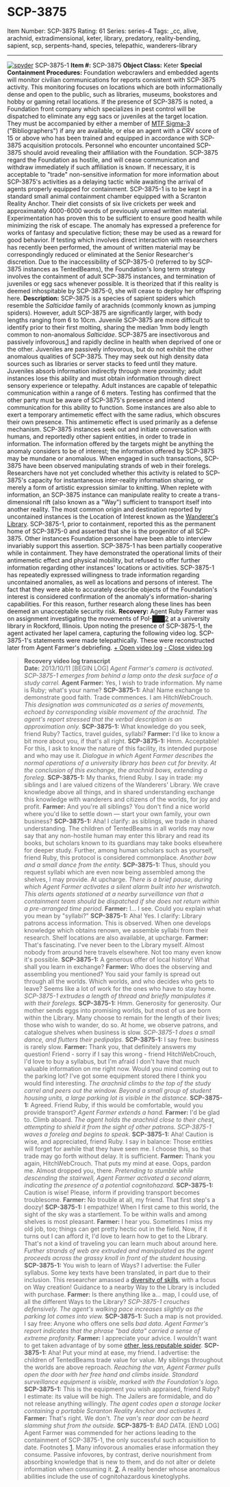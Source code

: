 # SCP-3875
Item Number: SCP-3875
Rating: 61
Series: series-4
Tags: _cc, alive, arachnid, extradimensional, keter, library, predatory, reality-bending, sapient, scp, serpents-hand, species, telepathic, wanderers-library

---

[![spyder](https://scp-wiki.wdfiles.com/local--resized-images/scp-3875/spyder/medium.jpg)](https://scp-wiki.wdfiles.com/local--files/scp-3875/spyder)
SCP-3875-1
**Item #:** SCP-3875
**Object Class:** Keter
**Special Containment Procedures:** Foundation webcrawlers and embedded agents will monitor civilian communications for reports consistent with SCP-3875 activity. This monitoring focuses on locations which are both informationally dense and open to the public, such as libraries, museums, bookstores and hobby or gaming retail locations. If the presence of SCP-3875 is noted, a Foundation front company which specializes in pest control will be dispatched to eliminate any egg sacs or juveniles at the target location. They must be accompanied by either a member of [MTF Sigma-3](http://www.scp-wiki.net/task-forces#toc30) ("Bibliographers") if any are available, or else an agent with a CRV score of 15 or above who has been trained and equipped in accordance with SCP-3875 acquisition protocols.
Personnel who encounter uncontained SCP-3875 should avoid revealing their affiliation with the Foundation. SCP-3875 regard the Foundation as hostile, and will cease communication and withdraw immediately if such affiliation is known. If necessary, it is acceptable to "trade" non-sensitive information for more information about SCP-3875's activities as a delaying tactic while awaiting the arrival of agents properly equipped for containment.
SCP-3875-1 is to be kept in a standard small animal containment chamber equipped with a Scranton Reality Anchor. Their diet consists of six live crickets per week and approximately 4000-6000 words of previously unread written material. Experimentation has proven this to be sufficient to ensure good health while minimizing the risk of escape. The anomaly has expressed a preference for works of fantasy and speculative fiction; these may be used as a reward for good behavior. If testing which involves direct interaction with researchers has recently been performed, the amount of written material may be correspondingly reduced or eliminated at the Senior Researcher's discretion.
Due to the inaccessibility of SCP-3875-0 (referred to by SCP-3875 instances as TentedBeams), the Foundation's long term strategy involves the containment of adult SCP-3875 instances, and termination of juveniles or egg sacs whenever possible. It is theorized that if this reality is deemed inhospitable by SCP-3875-0, she will cease to deploy her offspring here.
**Description:** SCP-3875 is a species of sapient spiders which resemble the _Salticidae_ family of arachnids (commonly known as jumping spiders). However, adult SCP-3875 are significantly larger, with body lengths ranging from 6 to 10cm. Juvenile SCP-3875 are more difficult to identify prior to their first molting, sharing the median 1mm body length common to non-anomalous _Salticidae_.
SCP-3875 are insectivorous and passively infovorous,[1](javascript:;) and rapidly decline in health when deprived of one or the other. Juveniles are passively infovorous, but do not exhibit the other anomalous qualities of SCP-3875. They may seek out high density data sources such as libraries or server stacks to feed until they mature. Juveniles absorb information indirectly through mere proximity; adult instances lose this ability and must obtain information through direct sensory experience or telepathy.
Adult instances are capable of telepathic communication within a range of 6 meters. Testing has confirmed that the other party must be aware of SCP-3875's presence and intend communication for this ability to function. Some instances are also able to exert a temporary antimemetic effect with the same radius, which obscures their own presence. This antimemetic effect is used primarily as a defense mechanism.
SCP-3875 instances seek out and initiate conversation with humans, and reportedly other sapient entities, in order to trade in information. The information offered by the targets might be anything the anomaly considers to be of interest; the information offered by SCP-3875 may be mundane or anomalous. When engaged in such transactions, SCP-3875 have been observed manipulating strands of web in their forelegs. Researchers have not yet concluded whether this activity is related to SCP-3875's capacity for instantaneous inter-reality information sharing, or merely a form of artistic expression similar to knitting.
When replete with information, an SCP-3875 instance can manipulate reality to create a trans-dimensional rift (also known as a "Way") sufficient to transport itself into another reality. The most common origin and destination reported by uncontained instances is the Location of Interest known as the [Wanderer's Library](http://www.scp-wiki.net/system:page-tags/tag/wanderers-library#pages). SCP-3875-1, prior to containment, reported this as the permanent home of SCP-3875-0 and asserted that she is the progenitor of all SCP-3875. Other instances Foundation personnel have been able to interview invariably support this assertion.
SCP-3875-1 has been partially cooperative while in containment. They have demonstrated the operational limits of their antimemetic effect and physical mobility, but refused to offer further information regarding other instances' locations or activities. SCP-3875-1 has repeatedly expressed willingness to trade information regarding uncontained anomalies, as well as locations and persons of interest. The fact that they were able to accurately describe objects of the Foundation's interest is considered confirmation of the anomaly's information-sharing capabilities. For this reason, further research along these lines has been deemed an unacceptable security risk.
**Recovery:** Agent Ruby Farmer was on assignment investigating the movements of PoI-███[2](javascript:;) at a university library in Rockford, Illinois.
Upon noting the presence of SCP-3875-1, the agent activated her lapel camera, capturing the following video log. SCP-3875-1's statements were made telepathically. These were reconstructed later from Agent Farmer's debriefing.
[\+ Open video log](javascript:;)
[\- Close video log](javascript:;)
> **Recovery video log transcript**  
>  **Date:** 2013/10/11
> [BEGIN LOG]
> _Agent Farmer's camera is activated. SCP-3875-1 emerges from behind a lamp onto the desk surface of a study carrel._
> **Agent Farmer:** Yes, I wish to trade information. My name is Ruby; what's your name?
> **SCP-3875-1:** Aha! Name exchange to demonstrate good faith. Trade commences. I am HitchWebCrouch.
> _This designation was communicated as a series of movements, echoed by corresponding visible movement of the arachnid. The agent's report stressed that the verbal description is an approximation only._
> **SCP-3875-1:** What knowledge do you seek, friend Ruby? Tactics, travel guides, syllabi?
> **Farmer:** I'd like to know a bit more about you, if that's all right.
> **SCP-3875-1:** Hmm. Acceptable! For this, I ask to know the nature of this facility, its intended purpose and who may use it.
> _Dialogue in which Agent Farmer describes the normal operations of a university library has been cut for brevity. At the conclusion of this exchange, the arachnid bows, extending a foreleg._
> **SCP-3875-1:** My thanks, friend Ruby. I say in trade: my siblings and I are valued citizens of the Wanderers' Library. We crave knowledge above all things, and in shared understanding exchange this knowledge with wanderers and citizens of the worlds, for joy and profit.
> **Farmer:** And you're all siblings? You don't find a nice world where you'd like to settle down — start your own family, your own business?
> **SCP-3875-1:** Aha! I clarify: as siblings, we trade in shared understanding. The children of TentedBeams in all worlds may now say that any non-hostile human may enter this library and read its books, but scholars known to its guardians may take books elsewhere for deeper study. Further, among human scholars such as yourself, friend Ruby, this protocol is considered commonplace.
> _Another bow and a small dance from the entity._
> **SCP-3875-1:** Thus, should you request syllabi which are even now being assembled among the shelves, I may provide. At upcharge.
> _There is a brief pause, during which Agent Farmer activates a silent alarm built into her wristwatch. This alerts agents stationed at a nearby surveillance van that a containment team should be dispatched if she does not return within a pre-arranged time period._
> **Farmer:** I… I see. Could you explain what you mean by "syllabi?"
> **SCP-3875-1:** Aha! Yes. I clarify: Library patrons access information. This is observed. When one develops knowledge which obtains renown, we assemble syllabi from their research. Shelf locations are also available, at upcharge.
> **Farmer:** That's fascinating. I've never been to the Library myself. Almost nobody from around here travels elsewhere. Not too many even know it's possible.
> **SCP-3875-1:** A generous offer of local history! What shall you learn in exchange?
> **Farmer:** Who does the observing and assembling you mentioned? You said your family is spread out through all the worlds. Which worlds, and who decides who gets to leave? Seems like a lot of work for the ones who have to stay home.
> _SCP-3875-1 extrudes a length of thread and briefly manipulates it with their forelegs._
> **SCP-3875-1:** Hmm. Generosity for generosity. Our mother sends eggs into promising worlds, but most of us are born within the Library. Many choose to remain for the length of their lives; those who wish to wander, do so. At home, we observe patrons, and catalogue shelves when business is slow.
> _SCP-3875-1 does a small dance, and flutters their pedipalps._
> **SCP-3875-1:** I say free: business is rarely slow.
> **Farmer:** Thank you, that definitely answers my question! Friend - sorry if I say this wrong - friend HitchWebCrouch, I'd love to buy a syllabus, but I'm afraid I don't have that much valuable information on me right now. Would you mind coming out to the parking lot? I've got some equipment stored there I think you would find interesting.
> _The arachnid climbs to the top of the study carrel and peers out the window. Beyond a small group of student housing units, a large parking lot is visible in the distance._
> **SCP-3875-1:** Agreed. Friend Ruby, if this would be comfortable, would you provide transport?
> _Agent Farmer extends a hand._
> **Farmer:** I'd be glad to. Climb aboard.
> _The agent holds the arachnid close to their chest, attempting to shield it from the sight of other patrons. SCP-3875-1 waves a foreleg and begins to speak._
> **SCP-3875-1:** Aha! Caution is wise, and appreciated, friend Ruby. I say in balance: Those entities will forget for awhile that they have seen me. I choose this, so that trade may go forth without delay. It is sufficient.
> **Farmer:** Thank you again, HitchWebCrouch. That puts my mind at ease. Oops, pardon me. Almost dropped you, there.
> _Pretending to stumble while descending the stairwell, Agent Farmer activated a second alarm, indicating the presence of a potential cognitohazard._
> **SCP-3875-1:** Caution is wise! Please, inform if providing transport becomes troublesome.
> **Farmer:** No trouble at all, my friend. That first step's a doozy!
> **SCP-3875-1:** I empathize! When I first came to this world, the sight of the sky was a startlement. To be within walls and among shelves is most pleasant.
> **Farmer:** I hear you. Sometimes I miss my old job, too; things can get pretty hectic out in the field. Now, if it turns out I can afford it, I'd love to learn how to get to the Library. That's not a kind of traveling you can learn much about around here.
> _Further strands of web are extruded and manipulated as the agent proceeds across the grassy knoll in front of the student housing._
> **SCP-3875-1:** You wish to learn of Ways? I advertise: the Fuller syllabus. Some key texts have been translated, in part due to their inclusion. This researcher amassed a [diversity of skills](http://www.scp-wiki.net/there-are-no-strings-on-me), with a focus on Way creation! Guidance to a nearby Way to the Library is included with purchase.
> **Farmer:** Is there anything like a… map, I could use, of all the different Ways to the Library?
> _SCP-3875-1 crouches defensively. The agent's walking pace increases slightly as the parking lot comes into view._
> **SCP-3875-1:** Such a map is not provided. I say free: Anyone who offers one sells _bad data_.
> _Agent Farmer's report indicates that the phrase "bad data" carried a sense of extreme profanity._
> **Farmer:** I appreciate your advice. I wouldn't want to get taken advantage of by some [other, less reputable spider](http://www.scp-wiki.net/the-beast-beneath-the-library).
> **SCP-3875-1:** Aha! Put your mind at ease, my friend. I advertise: the children of TentedBeams trade value for value. My siblings throughout the worlds are above reproach.
> _Reaching the van, Agent Farmer pulls open the door with her free hand and climbs inside. Standard surveillance equipment is visible, marked with the Foundation's logo._
> **SCP-3875-1:** This is the equipment you wish appraised, friend Ruby? I estimate: its value will be high. The Jailers are formidable, and do not release anything willingly.
> _The agent codes open a storage locker containing a portable Scranton Reality Anchor and activates it._
> **Farmer:** That's right. We don't.
> _The van's rear door can be heard slamming shut from the outside._
> **SCP-3875-1:** _BAD DATA_.
> [END LOG]
Agent Farmer was commended for her actions leading to the containment of SCP-3875-1, the only successful such acquisition to date.
Footnotes
[1](javascript:;). Many infovorous anomalies erase information they consume. Passive infovores, by contrast, derive nourishment from absorbing knowledge that is new to them, and do not alter or delete information when consuming it.
[2](javascript:;). A reality bender whose anomalous abilities include the use of cognitohazardous kinetoglyphs.